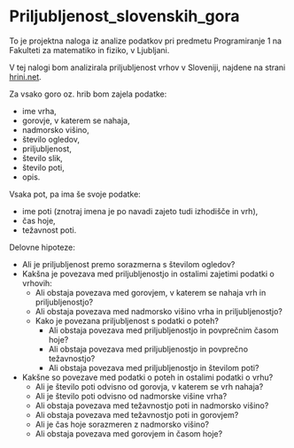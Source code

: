 # Priljubljenost_slovenskih_gora
To je projektna naloga iz analize podatkov pri predmetu Programiranje 1 na Fakulteti za matematiko in fiziko, v Ljubljani.

V tej nalogi bom analizirala priljubljenost vrhov v Sloveniji, najdene na strani [hrini.net](https://www.hribi.net/gorovja).

Za vsako goro oz. hrib bom zajela podatke:
* ime vrha,
* gorovje, v katerem se nahaja,
* nadmorsko višino,
* število ogledov,
* priljubljenost,
* število slik,
* število poti,
* opis.

Vsaka pot, pa ima še svoje podatke:
* ime poti (znotraj imena je po navadi zajeto tudi izhodišče in vrh),
* čas hoje,
* težavnost poti.

Delovne hipoteze:
* Ali je priljubljenost premo sorazmerna s številom ogledov?
* Kakšna je povezava med priljubljenostjo in ostalimi zajetimi podatki o vrhovih:
    * Ali obstaja povezava med gorovjem, v katerem se nahaja vrh in priljubljenostjo?
    * Ali obstaja povezava med nadmorsko višino vrha in priljubljenostjo?
    * Kako je povezana priljubljenost s podatki o poteh?
        * Ali obstaja povezava med priljubljenostjo in povprečnim časom hoje?
        * Ali obstaja povezava med priljubljenostjo in povprečno težavnostjo?
        * Ali obstaja povezava med priljubljenostjo in številom poti?
* Kakšne so povezave med podatki o poteh in ostalimi podatki o vrhu?
    * Ali je število poti odvisno od gorovja, v katerem se vrh nahaja?
    * Ali je število poti odvisno od nadmorske višine vrha?
    * Ali obstaja povezava med težavnostjo poti in nadmorsko višino?
    * Ali obstaja povezava med težavnostjo poti in gorovjem?
    * Ali je čas hoje sorazmeren z nadmorsko višino?
    * Ali obstaja povezava med gorovjem in časom hoje?


